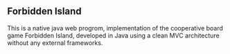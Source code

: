 ## Forbidden Island
This is a native java web progrom, implementation of the cooperative board game Forbidden Island, developed in Java using a clean MVC architecture without any external frameworks.
